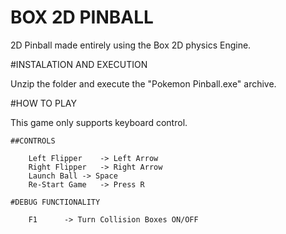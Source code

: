# BOX 2D PINBALL

2D Pinball made entirely using the Box 2D physics Engine. 

#INSTALATION AND EXECUTION

Unzip the folder and execute the "Pokemon Pinball.exe" archive.

#HOW TO PLAY

This game only supports keyboard control.

	##CONTROLS
	
		Left Flipper 	-> Left Arrow
		Right Flipper	-> Right Arrow
		Launch Ball	-> Space
		Re-Start Game	-> Press R

	#DEBUG FUNCTIONALITY

		F1		-> Turn Collision Boxes ON/OFF